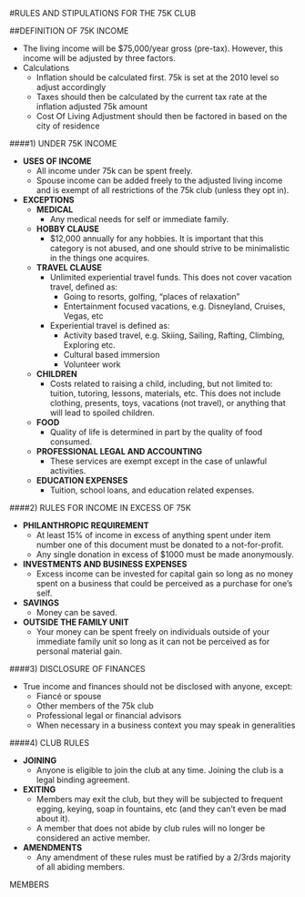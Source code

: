 #RULES AND STIPULATIONS FOR THE 75K CLUB


##DEFINITION OF 75K INCOME
* The living income will be $75,000/year gross (pre-tax). However, this income will be adjusted by three factors.
* Calculations
   * Inflation should be calculated first. 75k is set at the 2010 level so adjust accordingly
   * Taxes should then be calculated by the current tax rate at the inflation adjusted 75k amount
   * Cost Of Living Adjustment should then be factored in based on the city of residence


####1) UNDER 75K INCOME
* **USES OF INCOME**
   * All income under 75k can be spent freely.
   * Spouse income can be added freely to the adjusted living income and is exempt of all restrictions of the 75k club (unless they opt in).
* **EXCEPTIONS**
   * **MEDICAL**
      * Any medical needs for self or immediate family.
   * **HOBBY CLAUSE**
      * $12,000 annually for any hobbies. It is important that this category is not abused, and one should strive to be minimalistic in the things one acquires.
   * **TRAVEL CLAUSE**
      * Unlimited experiential travel funds. This does not cover vacation travel, defined as:
         * Going to resorts, golfing, “places of relaxation”
         * Entertainment focused vacations, e.g. Disneyland, Cruises, Vegas, etc
      * Experiential travel is defined as:
         * Activity based travel, e.g. Skiing, Sailing, Rafting, Climbing, Exploring etc.
         * Cultural based immersion
         * Volunteer work
   * **CHILDREN**
      * Costs related to raising a child, including, but not limited to: tuition, tutoring, lessons, materials, etc. This does not include clothing, presents, toys, vacations (not travel), or anything that will lead to spoiled children.
   * **FOOD**
      * Quality of life is determined in part by the quality of food consumed.
   * **PROFESSIONAL LEGAL AND ACCOUNTING**
      * These services are exempt except in the case of unlawful activities.
   * **EDUCATION EXPENSES**
      * Tuition, school loans, and education related expenses.


####2) RULES FOR INCOME IN EXCESS OF 75K
* **PHILANTHROPIC REQUIREMENT**
   * At least 15% of income in excess of anything spent under item number one of this document must be donated to a not-for-profit.
   * Any single donation in excess of $1000 must be made anonymously.
* **INVESTMENTS AND BUSINESS EXPENSES**
   * Excess income can be invested for capital gain so long as no money spent on a business that could be perceived as a purchase for one’s self.
* **SAVINGS**
   * Money can be saved.
* **OUTSIDE THE FAMILY UNIT**
   * Your money can be spent freely on individuals outside of your immediate family unit so long as it can not be perceived as for personal material gain.


####3) DISCLOSURE OF FINANCES
* True income and finances should not be disclosed with anyone, except:
   * Fiancé or spouse
   * Other members of the 75k club
   * Professional legal or financial advisors
   * When necessary in a business context you may speak in generalities


####4) CLUB RULES
* **JOINING**
   * Anyone is eligible to join the club at any time. Joining the club is a legal binding agreement.
* **EXITING**
   * Members may exit the club, but they will be subjected to frequent egging, keying, soap in fountains, etc (and they can’t even be mad about it).
   * A member that does not abide by club rules will no longer be considered an active member.
* **AMENDMENTS**
   * Any amendment of these rules must be ratified by a 2/3rds majority of all abiding members.


MEMBERS
